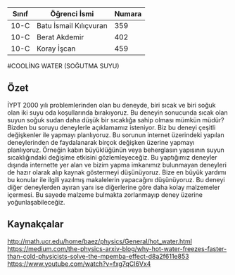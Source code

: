

Sınıf | Öğrenci İsmi  | Numara
-------|----------------|--------
10-C   | Batu İsmail Kılıçvuran | 359
10-C   | Berat Akdemir          | 402
10-C   | Koray İşcan            | 459

#COOLİNG WATER (SOĞUTMA SUYU)
## Özet
  İYPT 2000 yılı problemlerinden olan bu deneyde, biri sıcak ve biri soğuk olan iki suyu oda koşullarında bırakıyoruz. Bu deneyin sonucunda sıcak olan suyun soğuk sudan daha düşük bir sıcaklığa sahip olması mümkün müdür? Bizden bu soruyu deneylerle açıklamamız isteniyor.
  Biz bu deneyi çeşitli değişkenler ile yapmayı planlıyoruz. Bu sorunun internet üzerindeki yapılan deneylerinden de faydalanarak birçok değişken üzerine yapmayı planlıyoruz. Örneğin kabın büyüklüğünün veya beherglasın yapısının suyun sıcaklığındaki değişime etkisini gözlemleyeceğiz. Bu yaptığımız deneyler dışında internette yer alan ve bizim yapma imkanımız bulunmayan deneyleri de hazır olarak alıp kaynak göstermeyi düşünüyoruz. Bize en büyük yardımı bu konular ile ilgili yazılmış makalelerin yapacağını düşünüyoruz. Bu deneyi diğer deneylerden ayıran yanı ise diğerlerine göre daha kolay malzemeler içermesi. Bu sayede malzeme bulmakta zorlanmayıp deney üzerine yoğunlaşabileceğiz.

## Kaynakçalar  
http://math.ucr.edu/home/baez/physics/General/hot_water.html
https://medium.com/the-physics-arxiv-blog/why-hot-water-freezes-faster-than-cold-physicists-solve-the-mpemba-effect-d8a2f611e853
https://www.youtube.com/watch?v=fxg7qCI6Vx4
